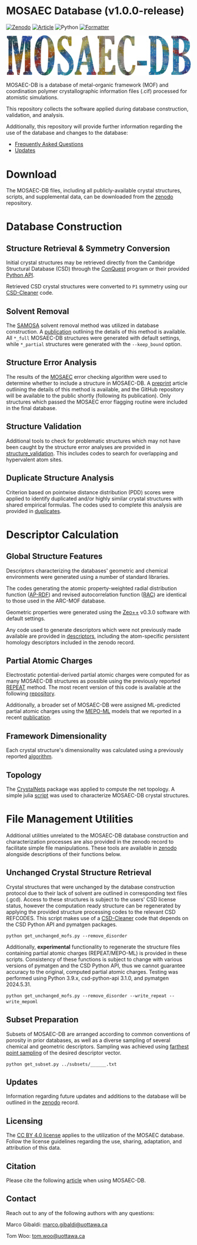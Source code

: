 #  MOSAEC Database (v1.0.0-release)

[![Zenodo](https://flat.badgen.net/static/Zenodo/10.5281%2Fzenodo.14025238/red/)](https://doi.org/10.5281/zenodo.14025238)
[![Article](https://flat.badgen.net/static/Article/10.1039%2FD4SC07438F/nblue/)](https://doi.org/10.1039/D4SC07438F)
![Python](https://flat.badgen.net/static/Python/3.9%20|%203.11/green/)
[![Formatter](https://flat.badgen.net/static/Code%20Format/black/black)](https://black.readthedocs.io/en/stable/)

<p align="center">
    <img src="./misc/logo.png" alt="mosaecdb" width="500">
</p>

MOSAEC-DB is a database of metal-organic framework (MOF) and coordination polymer crystallographic information files (.cif) processed for atomistic simulations. 

This repository collects the software applied during database construction, validation, and analysis.

Additionally, this repository will provide further information regarding the use of the database and changes to the database: 
- [Frequently Asked Questions](FAQ.md)
- [Updates](CHANGELOG.md)

# Download
The MOSAEC-DB files, including all publicly-available crystal structures, scripts, and supplemental data, can be downloaded from the [zenodo](https://doi.org/10.5281/zenodo.14025238) repository.

# Database Construction

## Structure Retrieval & Symmetry Conversion

Initial crystal structures may be retrieved directly from the Cambridge Structural Database (CSD) through the [ConQuest](https://www.ccdc.cam.ac.uk/solutions/software/conquest/) program or their provided [Python API](https://www.ccdc.cam.ac.uk/solutions/csd-core/components/csd-python-api/).

Retrieved CSD crystal structures were converted to `P1` symmetry using our [CSD-Cleaner](https://github.com/uowoolab/CSD-cleaner) code.

## Solvent Removal

The [SAMOSA](https://github.com/uowoolab/SAMOSA) solvent removal method was utilized in database construction.  A [publication](https://doi.org/10.1021/acs.jcim.4c01897) outlining the details of this method is available. All `*_full` MOSAEC-DB structures were generated with default settings, while `*_partial` structures were generated with the `--keep_bound` option.

## Structure Error Analysis

The results of the [MOSAEC](https://github.com/uowoolab/MOSAEC) error checking algorithm were used to determine whether to include a structure in MOSAEC-DB. A [preprint](https://doi.org/10.26434/chemrxiv-2024-ftsv3) article outlining the details of this method is available, and the GitHub repository will be available to the public shortly (following its publication). Only structures which passed the MOSAEC error flagging routine were included in the final database.

## Structure Validation

Additional tools to check for problematic structures which may not have been caught by the structure error analyses are provided in [structure_validation](structure_validation/). This includes codes to search for overlapping and hypervalent atom sites.

## Duplicate Structure Analysis

Criterion based on pointwise distance distribution (PDD) scores were applied to identify duplicated and/or highly similar crystal structures with shared empirical formulas. The codes used to complete this analysis are provided in [duplicates](duplicates/).

# Descriptor Calculation

## Global Structure Features

Descriptors characterizing the databases' geometric and chemical environments were generated using a number of standard libraries. 

The codes generating the atomic property-weighted radial distribution function ([AP-RDF](https://github.com/uowoolab/MOF-Descriptor-Codes/tree/main/AP-RDFs)) and revised autocorrelation function ([RAC](https://github.com/uowoolab/MOF-Descriptor-Codes/tree/main/RACs)) are identical to those used in the ARC-MOF database.

Geometric properties were generated using the [Zeo++](http://www.zeoplusplus.org/) v0.3.0 software with default settings.

Any code used to generate descriptors which were not previously made available are provided in [descriptors](descriptors/), including the atom-specific persistent homology descriptors included in the zenodo record.

## Partial Atomic Charges

Electrostatic potential-derived partial atomic charges were computed for as many MOSAEC-DB structures as possible using the previously reported [REPEAT](https://doi.org/10.1021/ct9003405) method. The most recent version of this code is available at the following [repository](https://github.com/uowoolab/REPEAT).

Additionally, a broader set of MOSAEC-DB were assigned ML-predicted partial atomic charges using the [MEPO-ML](https://github.com/uowoolab/MEPO-ML) models that we reported in a recent [publication](https://doi.org/10.1038/s41524-024-01413-4).

## Framework Dimensionality

Each crystal structure's dimensionality was calculated using a previously reported [algorithm](https://github.com/ccdc-opensource/science-paper-mofs-2020/tree/main).

## Topology

The [CrystalNets](https://github.com/coudertlab/CrystalNets.jl) package was applied to compute the net topology. A simple julia [script](descriptors/runcrystalnet.jl) was used to characterize MOSAEC-DB crystal structures.

# File Management Utilities

Additional utilities unrelated to the MOSAEC-DB database construction and characterization processes are also provided in the zenodo record to facilitate simple file manipulations. These tools are available in [zenodo](zenodo/) alongside descriptions of their functions below.

## Unchanged Crystal Structure Retrieval

Crystal structures that were unchanged by the database construction protocol due to their lack of solvent are outlined in corresponding text files (.gcd). Access to these structures is subject to the users' CSD license status, however the computation ready structure can be regenerated by applying the provided structure processing codes to the relevant CSD REFCODES. This script makes use of a [CSD-Cleaner](https://github.com/uowoolab/CSD-cleaner) code that depends on the CSD Python API and pymatgen packages.

```
python get_unchanged_mofs.py --remove_disorder
```

Additionally, **experimental** functionality to regenerate the structure files containing partial atomic charges (REPEAT/MEPO-ML) is provided in these scripts. Consistency of these functions is subject to change with various versions of pymatgen and the CSD Python API, thus we cannot guarantee accuracy to the original, computed partial atomic charges. Testing was performed using Python 3.9.x, csd-python-api 3.1.0, and pymatgen 2024.5.31.

```
python get_unchanged_mofs.py --remove_disorder --write_repeat --write_mepoml
```

## Subset Preparation

Subsets of MOSAEC-DB are arranged according to common conventions of porosity in prior databases, as well as a diverse sampling of several chemical and geometric descriptors. Sampling was achieved using [farthest point sampling](https://github.com/uowoolab/MOF-Diversity-Analysis/blob/main/farthest_point_sampling.py) of the desired descriptor vector.

```
python get_subset.py ../subsets/______.txt
```

## Updates
Information regarding future updates and additions to the database will be outlined in the [zenodo](https://doi.org/10.5281/zenodo.14025238) record.

## Licensing
The [CC BY 4.0 license](https://creativecommons.org/licenses/by/4.0/) applies to the utilization of the MOSAEC database. Follow the license guidelines regarding the use, sharing, adaptation, and attribution of this data.

## Citation
Please cite the following [article](https://doi.org/10.1039/D4SC07438F) when using MOSAEC-DB.

## Contact
Reach out to any of the following authors with any questions:

Marco Gibaldi: marco.gibaldi@uottawa.ca

Tom Woo: tom.woo@uottawa.ca

